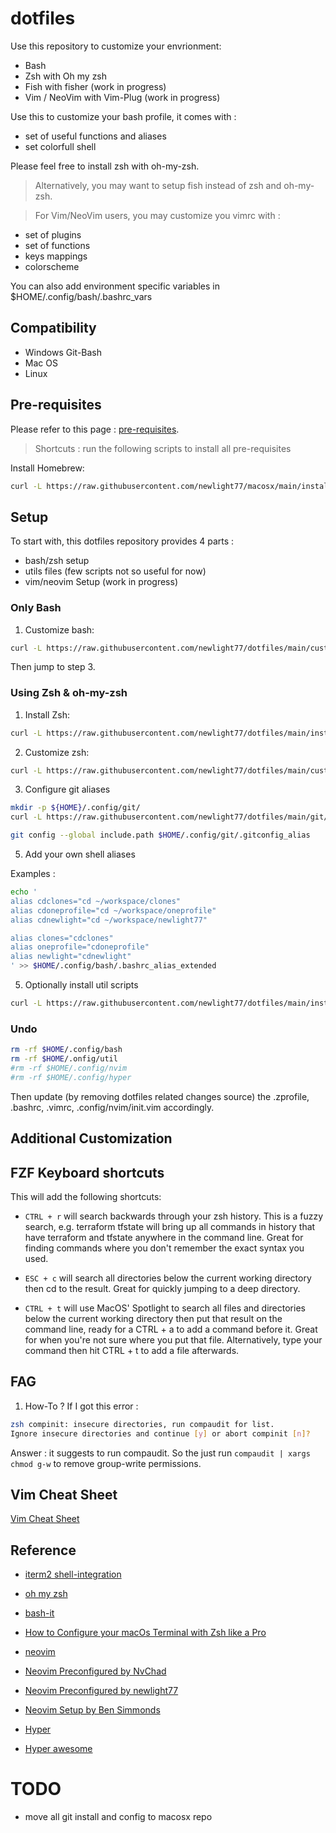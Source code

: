 # dotfiles

Use this repository to customize your envrionment:

- Bash
- Zsh with Oh my zsh
- Fish with fisher (work in progress)
- Vim / NeoVim with Vim-Plug (work in progress)

Use this to customize your bash profile, it comes with :

- set of useful functions and aliases
- set colorfull shell

Please feel free to install zsh with oh-my-zsh.

> Alternatively, you may want to setup fish instead of zsh and oh-my-zsh.

> For Vim/NeoVim users, you may customize you vimrc with :

- set of plugins
- set of functions
- keys mappings
- colorscheme

You can also add environment specific variables in $HOME/.config/bash/.bashrc_vars

## Compatibility

- Windows Git-Bash
- Mac OS
- Linux

## Pre-requisites

Please refer to this page : [pre-requisites](/pre-requisites.md).

> Shortcuts : run the following scripts to install all pre-requisites

Install Homebrew:
```bash
curl -L https://raw.githubusercontent.com/newlight77/macosx/main/install-homebrew.sh | bash
```

## Setup

To start with, this dotfiles repository provides 4 parts :

- bash/zsh setup
- utils files (few scripts not so useful for now)
- vim/neovim Setup (work in progress)

### Only Bash

1. Customize bash:

```bash
curl -L https://raw.githubusercontent.com/newlight77/dotfiles/main/customize-bash.sh | bash
```

Then jump to step 3.

### Using Zsh & oh-my-zsh

1. Install Zsh:

```bash
curl -L https://raw.githubusercontent.com/newlight77/dotfiles/main/install-zsh.sh | bash
```

2. Customize zsh:

```bash
curl -L https://raw.githubusercontent.com/newlight77/dotfiles/main/customize-zsh.sh | bash
```

3. Configure git aliases

```bash
mkdir -p ${HOME}/.config/git/
curl -L https://raw.githubusercontent.com/newlight77/dotfiles/main/git/.gitconfig_alias -o ${HOME}/.config/git/gitconfig_alias

git config --global include.path $HOME/.config/git/.gitconfig_alias
```

5. Add your own shell aliases

Examples :

```bash
echo '
alias cdclones="cd ~/workspace/clones"
alias cdoneprofile="cd ~/workspace/oneprofile"
alias cdnewlight="cd ~/workspace/newlight77"

alias clones="cdclones"
alias oneprofile="cdoneprofile"
alias newlight="cdnewlight"
' >> $HOME/.config/bash/.bashrc_alias_extended
```

5. Optionally install util scripts

```bash
curl -L https://raw.githubusercontent.com/newlight77/dotfiles/main/install-util.sh | bash
```

### Undo

```bash
rm -rf $HOME/.config/bash
rm -rf $HOME/.onfig/util
#rm -rf $HOME/.config/nvim
#rm -rf $HOME/.config/hyper
```

Then update (by removing dotfiles related changes source) the .zprofile, .bashrc, .vimrc, .config/nvim/init.vim accordingly.

## Additional Customization

## FZF Keyboard shortcuts

This will add the following shortcuts:

- `CTRL + r` will search backwards through your zsh history. This is a fuzzy search, e.g. terraform tfstate will bring up all commands in history that have terraform and tfstate anywhere in the command line. Great for finding commands where you don't remember the exact syntax you used.

- `ESC + c` will search all directories below the current working directory then cd to the result. Great for quickly jumping to a deep directory.

- `CTRL + t` will use MacOS' Spotlight to search all files and directories below the current working directory then put that result on the command line, ready for a CTRL + a to add a command before it. Great for when you're not sure where you put that file. Alternatively, type your command then hit CTRL + t to add a file afterwards.

## FAG

1. How-To ? If I got this error :

```bash
zsh compinit: insecure directories, run compaudit for list.
Ignore insecure directories and continue [y] or abort compinit [n]?
```

Answer : it suggests to run compaudit. So the just run `compaudit | xargs chmod g-w` to remove group-write permissions.

## Vim Cheat Sheet

[Vim Cheat Sheet](https://vim.rtorr.com/)

## Reference

- [iterm2 shell-integration](https://iterm2.com/documentation-shell-integration.html)
- [oh my zsh](https://ohmyz.sh/)
- [bash-it](https://github.com/Bash-it/bash-it)
- [How to Configure your macOs Terminal with Zsh like a Pro](https://www.freecodecamp.org/news/how-to-configure-your-macos-terminal-with-zsh-like-a-pro-c0ab3f3c1156/)

- [neovim](https://neovim.io/)
- [Neovim Preconfigured by NvChad](https://github.com/newlight77/NvChad)
- [Neovim Preconfigured by newlight77](https://github.com/newlight77/neovim-preconfigured)
- [Neovim Setup by Ben Simmonds](https://www.bencode.net/posts/vim/)

- [Hyper](https://hyper.is/#installation)
- [Hyper awesome](https://github.com/bnb/awesome-hyper)


# TODO

- move all git install and config to macosx repo
